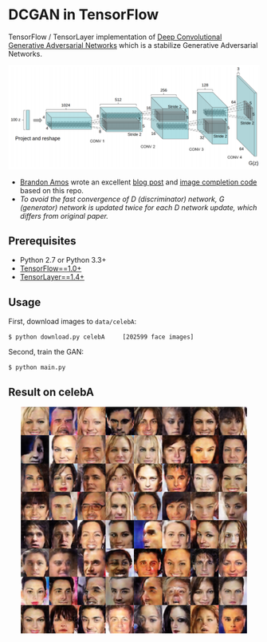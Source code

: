 # DCGAN in TensorFlow

TensorFlow / TensorLayer implementation of [Deep Convolutional Generative Adversarial Networks](http://arxiv.org/abs/1511.06434) which is a stabilize Generative Adversarial Networks.

![alt tag](img/DCGAN.png)

* [Brandon Amos](http://bamos.github.io/) wrote an excellent [blog post](http://bamos.github.io/2016/08/09/deep-completion/) and [image completion code](https://github.com/bamos/dcgan-completion.tensorflow) based on this repo.
* *To avoid the fast convergence of D (discriminator) network, G (generator) network is updated twice for each D network update, which differs from original paper.*


## Prerequisites

- Python 2.7 or Python 3.3+
- [TensorFlow==1.0+](https://www.tensorflow.org/)
- [TensorLayer==1.4+](https://github.com/zsdonghao/tensorlayer)


## Usage

First, download images to `data/celebA`:

    $ python download.py celebA		[202599 face images]

Second, train the GAN:

    $ python main.py

## Result on celebA


<a href="http://tensorlayer.readthedocs.io">
<div align="center">
	<img src="img/result.png" width="90%" height="90%"/>
</div>
</a>
